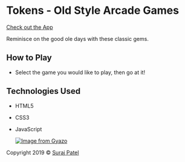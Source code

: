 # Tokens - Old Style Arcade Games

[Check out the App](https://jernical.github.io/Tokens/)

Reminisce on the good ole days with these classic gems.

## How to Play ##
* Select the game you would like to play, then go at it!

## Technologies Used
* HTML5
* CSS3
* JavaScript
    
    [![Image from Gyazo](https://i.gyazo.com/3feca041a63095508da013e27420739f.gif)](https://gyazo.com/3feca041a63095508da013e27420739f)
    
Copyright 2019 © [Suraj Patel](https://jernical.github.io/Suraj-Patel/)
